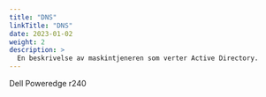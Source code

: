 ```yaml
---
title: "DNS"
linkTitle: "DNS"
date: 2023-01-02
weight: 2
description: >
  En beskrivelse av maskintjeneren som verter Active Directory.
---
```


Dell Poweredge r240